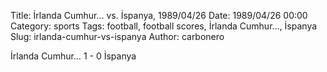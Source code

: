 Title: İrlanda Cumhur… vs. İspanya, 1989/04/26
Date: 1989/04/26 00:00
Category: sports
Tags: football, football scores, İrlanda Cumhur…, İspanya
Slug: irlanda-cumhur-vs-ispanya
Author: carbonero


İrlanda Cumhur… 1 - 0 İspanya
